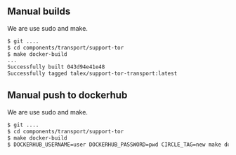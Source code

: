 


## Manual builds

We are use sudo and make.
```sh
$ git ....
$ cd components/transport/support-tor
$ make docker-build
...
Successfully built 043d94e41e48
Successfully tagged talex/support-tor-transport:latest
```


## Manual push to dockerhub

We are use sudo and make.
```sh
$ git ....
$ cd components/transport/support-tor
$ make docker-build
$ DOCKERHUB_USERNAME=user DOCKERHUB_PASSWORD=pwd CIRCLE_TAG=new make dockerhub-push
```
